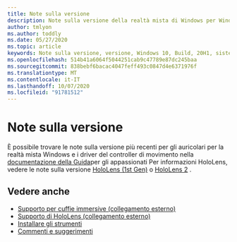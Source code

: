 ```yaml
---
title: Note sulla versione
description: Note sulla versione della realtà mista di Windows per Windows 10 2020 aggiornamento (noto anche come 2004).
author: tmlyon
ms.author: toddly
ms.date: 05/27/2020
ms.topic: article
keywords: Note sulla versione, versione, Windows 10, Build, 20H1, sistema operativo, maggio 2020, 2004
ms.openlocfilehash: 514b41a6064f5044251cab9c47789e87dc245baa
ms.sourcegitcommit: 838bebf6bacac4047feff493c0847d4e6371976f
ms.translationtype: MT
ms.contentlocale: it-IT
ms.lasthandoff: 10/07/2020
ms.locfileid: "91781512"
---
```

# <a name="release-notes"></a>Note sulla versione

È possibile trovare le note sulla versione più recenti per gli auricolari per la realtà mista Windows e i driver del controller di movimento nella [documentazione della Guida](https://docs.microsoft.com/windows/mixed-reality/enthusiast-guide/mixed-reality-software)per gli appassionati Per informazioni HoloLens, vedere le note sulla versione [HoloLens (1st Gen)](https://docs.microsoft.com/hololens/hololens1-release-notes) o [HoloLens 2](https://docs.microsoft.com/hololens/hololens-release-notes) .

## <a name="see-also"></a>Vedere anche
* [Supporto per cuffie immersive (collegamento esterno)](https://docs.microsoft.com/windows/mixed-reality/enthusiast-guide/troubleshooting-windows-mixed-reality)
* [Supporto di HoloLens (collegamento esterno)](https://support.microsoft.com/products/hololens)
* [Installare gli strumenti](../develop/install-the-tools.md)
* [Commenti e suggerimenti](../give-us-feedback.md)
